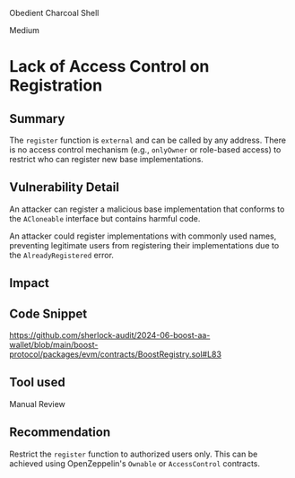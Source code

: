 Obedient Charcoal Shell

Medium

# Lack of Access Control on Registration

## Summary

The `register` function is `external` and can be called by any address. There is no access control mechanism (e.g., `onlyOwner` or role-based access) to restrict who can register new base implementations.

## Vulnerability Detail

An attacker can register a malicious base implementation that conforms to the `ACloneable` interface but contains harmful code.

An attacker could register implementations with commonly used names, preventing legitimate users from registering their implementations due to the `AlreadyRegistered` error.

## Impact

## Code Snippet

https://github.com/sherlock-audit/2024-06-boost-aa-wallet/blob/main/boost-protocol/packages/evm/contracts/BoostRegistry.sol#L83

## Tool used

Manual Review

## Recommendation
Restrict the `register` function to authorized users only. This can be achieved using OpenZeppelin's `Ownable` or `AccessControl` contracts.